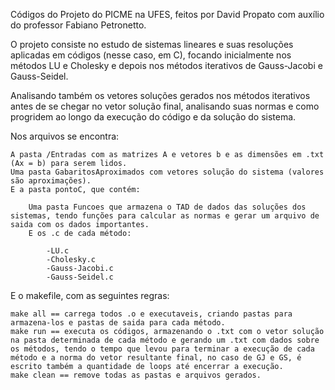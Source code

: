 Códigos do Projeto do PICME na UFES, feitos por David Propato com auxílio do professor Fabiano Petronetto.

O projeto consiste no estudo de sistemas lineares e suas resoluções aplicadas em códigos (nesse caso, em C), focando inicialmente nos métodos LU e Cholesky e depois nos métodos iterativos de Gauss-Jacobi e Gauss-Seidel.

Analisando também os vetores soluções gerados nos métodos iterativos antes de se chegar no vetor solução final, analisando suas normas e como progridem ao longo da execução do código e da solução do sistema.

Nos arquivos se encontra:

    A pasta /Entradas com as matrizes A e vetores b e as dimensões em .txt (Ax = b) para serem lidos.
    Uma pasta GabaritosAproximados com vetores solução do sistema (valores são aproximações).
    E a pasta pontoC, que contém:

        Uma pasta Funcoes que armazena o TAD de dados das soluções dos sistemas, tendo funções para calcular as normas e gerar um arquivo de saida com os dados importantes.
        E os .c de cada método:
            
            -LU.c
            -Cholesky.c
            -Gauss-Jacobi.c
            -Gauss-Seidel.c


E o makefile, com as seguintes regras:

    make all == carrega todos .o e executaveis, criando pastas para armazena-los e pastas de saida para cada método.
    make run == executa os códigos, armazenando o .txt com o vetor solução na pasta determinada de cada método e gerando um .txt com dados sobre os métodos, tendo o tempo que levou para terminar a execução de cada método e a norma do vetor resultante final, no caso de GJ e GS, é escrito também a quantidade de loops até encerrar a execução.
    make clean == remove todas as pastas e arquivos gerados.
